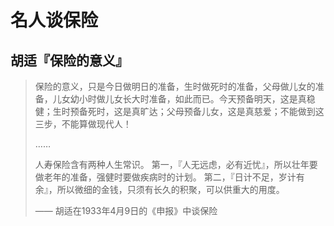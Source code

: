 # 名人谈保险

## 胡适『保险的意义』

> 保险的意义，只是今日做明日的准备，生时做死时的准备，父母做儿女的准备，儿女幼小时做儿女长大时准备，如此而已。今天预备明天，这是真稳健；生时预备死时，这是真旷达；父母预备儿女，这是真慈爱；不能做到这三步，不能算做现代人！
> 
> ……
> 
> 人寿保险含有两种人生常识。
> 第一，『人无远虑，必有近忧』，所以壮年要做老年的准备，强健时要做疾病时的计划。
> 第二，『日计不足，岁计有余』，所以微细的金钱，只须有长久的积聚，可以供重大的用度。
> 
> —— 胡适在1933年4月9日的《申报》中谈保险

